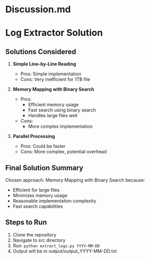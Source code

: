 # Discussion.md
# Log Extractor Solution

## Solutions Considered

1. **Simple Line-by-Line Reading**
   - Pros: Simple implementation
   - Cons: Very inefficient for 1TB file
   
2. **Memory Mapping with Binary Search**
   - Pros: 
     - Efficient memory usage
     - Fast search using binary search
     - Handles large files well
   - Cons:
     - More complex implementation
     
3. **Parallel Processing**
   - Pros: Could be faster
   - Cons: More complex, potential overhead

## Final Solution Summary

Chosen approach: Memory Mapping with Binary Search because:
- Efficient for large files
- Minimizes memory usage
- Reasonable implementation complexity
- Fast search capabilities

## Steps to Run

1. Clone the repository
2. Navigate to src directory
3. Run: `python extract_logs.py YYYY-MM-DD`
4. Output will be in output/output_YYYY-MM-DD.txt